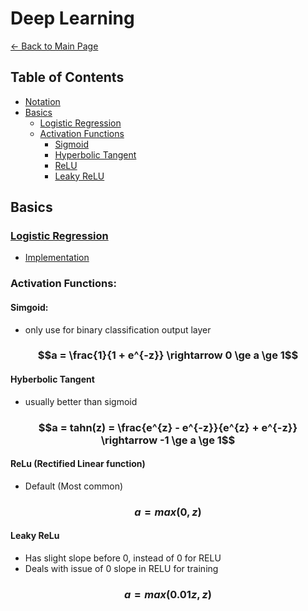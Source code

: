 # Deep Learning
[← Back to Main Page](../README.md)


## Table of Contents
- [Notation](notation.md)
- [Basics](#basics)
  - [Logistic Regression](#logistic-regression)
  - [Activation Functions](#activation-functions)
    - [Sigmoid](#simgoid)
    - [Hyperbolic Tangent](#hyberbolic-tangent)
    - [ReLU](#relu-rectified-linear-function)
    - [Leaky ReLU](#leaky-relu)

## Basics
###  [Logistic Regression](../supervised_learning/classification/logistic_regression/README.md)
- [Implementation](../supervised_learning/classification/logistic_regression/gradient_decent/gradient_decent.ipynb)

### Activation Functions:

#### Simgoid:
- only use for binary classification output layer

### $$a = \frac{1}{1 + e^{-z}} \rightarrow 0 \ge a \ge 1$$

#### Hyberbolic Tangent
- usually better than sigmoid

### $$a = tahn(z) = \frac{e^{z} - e^{-z}}{e^{z} + e^{-z}} \rightarrow -1 \ge a \ge 1$$

#### ReLu (Rectified Linear function)
- Default (Most common)

### $$ a = max(0, z) $$

#### Leaky ReLu
- Has slight slope before 0, instead of 0 for RELU
- Deals with issue of 0 slope in RELU for training

### $$ a = max(0.01z, z) $$
